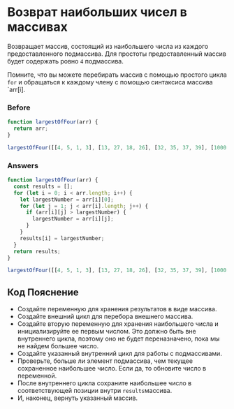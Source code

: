 # Возврат наибольших чисел в массивах
Возвращает массив, состоящий из наибольшего числа из каждого предоставленного подмассива. Для простоты предоставленный массив будет содержать ровно `4` подмассива.

Помните, что вы можете перебирать массив с помощью простого цикла `for` и обращаться к каждому члену с помощью синтаксиса массива `arr[i].

### Before
```javascript
function largestOfFour(arr) {
  return arr;
}

largestOfFour([[4, 5, 1, 3], [13, 27, 18, 26], [32, 35, 37, 39], [1000, 1001, 857, 1]]);
```
### Answers
```javascript
function largestOfFour(arr) {
  const results = [];
  for (let i = 0; i < arr.length; i++) {
    let largestNumber = arr[i][0];
    for (let j = 1; j < arr[i].length; j++) {
      if (arr[i][j] > largestNumber) {
        largestNumber = arr[i][j];
      }
    }
    results[i] = largestNumber;
  }
  return results;
}

largestOfFour([[4, 5, 1, 3], [13, 27, 18, 26], [32, 35, 37, 39], [1000, 1001, 857, 1]]);
```
## Код Пояснение
* Создайте переменную для хранения результатов в виде массива.
* Создайте внешний цикл для перебора внешнего массива.
* Создайте вторую переменную для хранения наибольшего числа и инициализируйте ее первым числом. Это должно быть вне внутреннего цикла, поэтому оно не будет переназначено, пока мы не найдем большее число.
* Создайте указанный внутренний цикл для работы с подмассивами.
* Проверьте, больше ли элемент подмассива, чем текущее сохраненное наибольшее число. Если да, то обновите число в переменной.
* После внутреннего цикла сохраните наибольшее число в соответствующей позиции внутри `results`массива.
* И, наконец, вернуть указанный массив.
